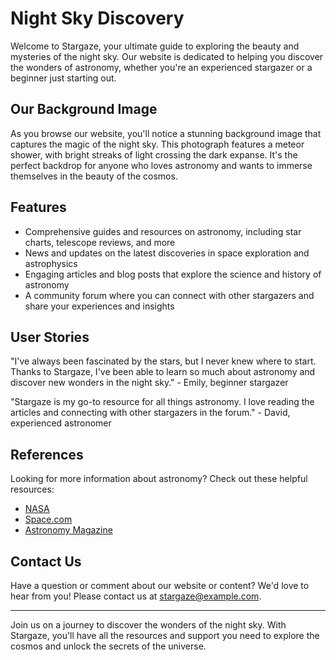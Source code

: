 <!--font:Orbitron-->

# Night Sky Discovery

<!--font:Barlow Condensed-->

Welcome to Stargaze, your ultimate guide to exploring the beauty and mysteries of the night sky. Our website is dedicated to helping you discover the wonders of astronomy, whether you're an experienced stargazer or a beginner just starting out.

## Our Background Image

As you browse our website, you'll notice a stunning background image that captures the magic of the night sky. This photograph features a meteor shower, with bright streaks of light crossing the dark expanse. It's the perfect backdrop for anyone who loves astronomy and wants to immerse themselves in the beauty of the cosmos.

## Features

-   Com<wbr>pre<wbr>hen<wbr>sive guides and resources on astronomy, including star charts, telescope reviews, and more
-   News and updates on the latest discoveries in space exploration and astrophysics
-   Engaging articles and blog posts that explore the science and history of astronomy
-   A community forum where you can connect with other stargazers and share your experiences and insights

## User Stories

"I've always been fascinated by the stars, but I never knew where to start. Thanks to Stargaze, I've been able to learn so much about astronomy and discover new wonders in the night sky." - Emily, beginner stargazer

"Stargaze is my go-to resource for all things astronomy. I love reading the articles and connecting with other stargazers in the forum." - David, experienced astronomer

## References

Looking for more information about astronomy? Check out these helpful resources:

-   [NASA](#nasa)
-   [Space.com](#spacecom)
-   [Astronomy Magazine](#astronomy-magazine)

## Contact Us

Have a question or comment about our website or content? We'd love to hear from you! Please contact us at [stargaze@example.com](mailto:stargaze@example.com).

---

Join us on a journey to discover the wonders of the night sky. With Stargaze, you'll have all the resources and support you need to explore the cosmos and unlock the secrets of the universe.

<!--

Write me content for website with wallpaper which alt text is:

"A photograph of a meteor shower, with bright streaks of light crossing the night sky."

The name/title of the page should not be 1:1 copy of the alt text but rather a real content of the website which is using this wallpaper.

- Use markdown format
- Start with heading
- Heading should be short and concise
- The content should look like a real website
- The website should not be about the wallpaper, wallpaper is just a related background
- Heading should be contain work "wallpaper" or "background"
- Include real sections like references, contact, user stories, etc. use things relevant to the page purpose.
- Feel free to use structure like headings, bullets, numbering, blockquotes, paragraphs, horizontal lines, etc.
- You can use formatting like bold or _italic_
- You can include UTF-8 emojis
- Links should be only #hash anchors (and you can refer to the document itself)
- Do not include images


---


# Stargaze: Explore the Beauty of the Night Sky with Our Astronomy Wallpaper

Welcome to Stargaze, your one-stop-shop for all things astronomy-related. Our website is dedicated to helping you explore the beauty of the night sky, whether you're an experienced astronomer or a beginner just starting out.

## Our Astronomy Wallpaper

Our stunning wallpaper features a photograph of a meteor shower, with bright streaks of light crossing the night sky. It's the perfect background for anyone who loves stargazing and wants to bring a little bit of the night sky into their daily life.

## Features

- High-quality wallpaper featuring a beautiful photograph of a meteor shower
- Available in a variety of resolutions to fit any screen size
- Easy to download and install on your device

## User Stories

"I love using the Stargaze wallpaper on my computer. It reminds me of the beauty of the night sky every time I turn it on." - Sarah, avid stargazer

"I'm not an astronomer, but I love the Stargaze wallpaper because it's so calming and peaceful." - John, casual stargazer

## References

Looking for more information about astronomy? Check out these helpful resources:

- [NASA](#nasa)
- [Space.com](#spacecom)
- [Astronomy Magazine](#astronomy-magazine)

## Contact Us

Have a question or comment about our website or wallpaper? We'd love to hear from you! Please contact us at [stargaze@example.com](mailto:stargaze@example.com).

---

Bring the beauty of the night sky into your daily life with our astronomy wallpaper. Download it today and start exploring the wonders of the universe!


---


Heading should not include word "wallpaper". The website should not be about the wallpaper itself, wallpaper is just a related background, rewrite whole content.


---


# Stargaze: Discover the Wonders of the Night Sky

Welcome to Stargaze, your ultimate guide to exploring the beauty and mysteries of the night sky. Our website is dedicated to helping you discover the wonders of astronomy, whether you're an experienced stargazer or a beginner just starting out.

## Our Background Image

As you browse our website, you'll notice a stunning background image that captures the magic of the night sky. This photograph features a meteor shower, with bright streaks of light crossing the dark expanse. It's the perfect backdrop for anyone who loves astronomy and wants to immerse themselves in the beauty of the cosmos.

## Features

- Com<wbr>pre<wbr>hen<wbr>sive guides and resources on astronomy, including star charts, telescope reviews, and more
- News and updates on the latest discoveries in space exploration and astrophysics
- Engaging articles and blog posts that explore the science and history of astronomy
- A community forum where you can connect with other stargazers and share your experiences and insights

## User Stories

"I've always been fascinated by the stars, but I never knew where to start. Thanks to Stargaze, I've been able to learn so much about astronomy and discover new wonders in the night sky." - Emily, beginner stargazer

"Stargaze is my go-to resource for all things astronomy. I love reading the articles and connecting with other stargazers in the forum." - David, experienced astronomer

## References

Looking for more information about astronomy? Check out these helpful resources:

- [NASA](#nasa)
- [Space.com](#spacecom)
- [Astronomy Magazine](#astronomy-magazine)

## Contact Us

Have a question or comment about our website or content? We'd love to hear from you! Please contact us at [stargaze@example.com](mailto:stargaze@example.com).

---

Join us on a journey to discover the wonders of the night sky. With Stargaze, you'll have all the resources and support you need to explore the cosmos and unlock the secrets of the universe.

-->
